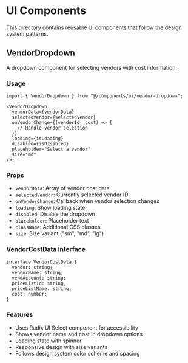 # UI Components

This directory contains reusable UI components that follow the design system patterns.

## VendorDropdown

A dropdown component for selecting vendors with cost information.

### Usage

```tsx
import { VendorDropdown } from "@/components/ui/vendor-dropdown";

<VendorDropdown
  vendorData={vendorData}
  selectedVendor={selectedVendor}
  onVendorChange={(vendorId, cost) => {
    // Handle vendor selection
  }}
  loading={isLoading}
  disabled={isDisabled}
  placeholder="Select a vendor"
  size="md"
/>;
```

### Props

- `vendorData`: Array of vendor cost data
- `selectedVendor`: Currently selected vendor ID
- `onVendorChange`: Callback when vendor selection changes
- `loading`: Show loading state
- `disabled`: Disable the dropdown
- `placeholder`: Placeholder text
- `className`: Additional CSS classes
- `size`: Size variant ("sm", "md", "lg")

### VendorCostData Interface

```tsx
interface VendorCostData {
  vendor: string;
  vendorName: string;
  vendAccount: string;
  priceListId: string;
  priceListName: string;
  cost: number;
}
```

### Features

- Uses Radix UI Select component for accessibility
- Shows vendor name and cost in dropdown options
- Loading state with spinner
- Responsive design with size variants
- Follows design system color scheme and spacing
